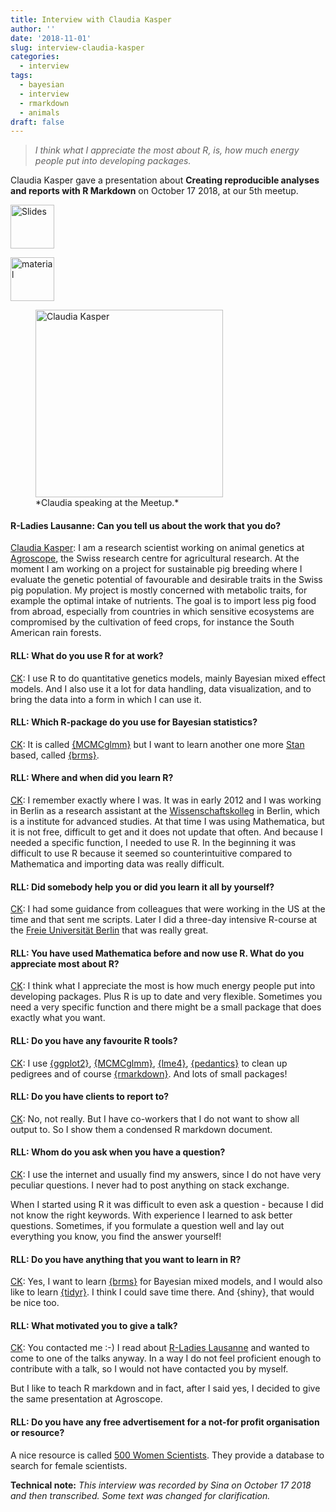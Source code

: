 ```yaml
---
title: Interview with Claudia Kasper
author: ''
date: '2018-11-01'
slug: interview-claudia-kasper
categories: 
  - interview
tags:
  - bayesian
  - interview
  - rmarkdown
  - animals
draft: false
---
```






> *I think what I appreciate the most about R, is, how much energy people put into developing packages.*



Claudia Kasper [<i class="fab fa-twitter"></i>](https://twitter.com/claudia_kasper) gave a presentation about **Creating reproducible analyses and reports with R Markdown** on October 17 2018, at our 5th meetup. 


<!----- [<i class="far fa-address-card"></i>](webpage)  ...-------->

<a href="https://github.com/rladies/meetup-presentations_lausanne/blob/master/20181017_rmarkdown/slides/R-Ladies-Lausanne.html.zip" rel="noopener noreferrer" target="_blank"><img src="/files/img_slides.png" alt="Slides" height="70" /></a>

<a href="https://github.com/rladies/meetup-presentations_lausanne/tree/master/20181017_rmarkdown/slides"><img src="/files/img_material.png" alt="material" height="70" /></a> 

 <figure>
  <img src="/files/2018-10-17-rmarkdown/claudia-speaking.png" alt="Claudia Kasper" height="300" />
  <figcaption>*Claudia speaking at the Meetup.*</figcaption>
</figure> 



#### R-Ladies Lausanne: Can you tell us about the work that you do?

<u>Claudia Kasper</u>: I am a research scientist working on animal genetics at [Agroscope](https://www.agroscope.admin.ch/agroscope/en/home/about-us/agroscope.html), the Swiss research centre for agricultural research. At the moment I am working on a project for sustainable pig breeding where I evaluate the genetic potential of favourable and desirable traits in the Swiss pig population. My project is mostly concerned with metabolic traits, for example the optimal intake of nutrients. The goal is to import less pig food from abroad, especially from countries in which sensitive ecosystems are compromised by the cultivation of feed crops, for instance the South American rain forests.


#### RLL: What do you use R for at work?

<u>CK</u>: I use R to do quantitative genetics models, mainly Bayesian mixed effect models. And I also use it a lot for data handling, data visualization, and to bring the data into a form in which I can use it. 

#### RLL: Which R-package do you use for Bayesian statistics? 

<u>CK</u>: It is called [{MCMCglmm}](https://cran.r-project.org/web/packages/MCMCglmm/index.html) but I want to learn another one more [Stan](http://mc-stan.org/) based, called [{brms}](https://cran.r-project.org/web/packages/brms/index.html). 



#### RLL: Where and when did you learn R?
<u>CK</u>: I remember exactly where I was. It was in early 2012 and I was working in Berlin as a research assistant at the [Wissenschaftskolleg](https://www.wiko-berlin.de/) in Berlin, which is a institute for advanced studies. At that time I was using Mathematica, but it is not free, difficult to get and it does not update that often. And because I needed a specific function, I needed to use R. 
In the beginning it was difficult to use R because it seemed so counterintuitive compared to Mathematica and importing data was really difficult. 


#### RLL: Did somebody help you or did you learn it all by yourself? 
<u>CK</u>: I had some guidance from colleagues that were working in the US at the time and that sent me scripts. Later I did a three-day intensive R-course at the [Freie Universität Berlin]( https://www.fu-berlin.de/) that was really great.


#### RLL: You have used Mathematica before and now use R. What do you appreciate most about R?

<u>CK</u>: I think what I appreciate the most is how much energy people put into developing packages. Plus R is up to date and very flexible. Sometimes you need a very specific function and there might be a small package that does exactly what you want. 


#### RLL: Do you have any favourite R tools? 

<u>CK</u>: I use [{ggplot2}](https://cran.r-project.org/web/packages/ggplot2/index.html), [{MCMCglmm}](https://cran.r-project.org/web/packages/MCMCglmm/index.html), [{lme4}](https://cran.r-project.org/web/packages/lme4/index.html), [{pedantics}](https://cran.r-project.org/web/packages/pedantics/index.html) to clean up pedigrees and of course [{rmarkdown}](https://cran.r-project.org/web/packages/rmarkdown/index.html). And lots of small packages!


#### RLL: Do you have clients to report to? 

<u>CK</u>: No, not really. But I have co-workers that I do not want to show all output to. So I show them a condensed R markdown document. 

#### RLL: Whom do you ask when you have a question? 

<u>CK</u>: I use the internet and usually find my answers, since I do not have very peculiar questions. I never had to post anything on stack exchange. 

When I started using R it was difficult to even ask a question - because I did not know the right keywords. With experience I learned to ask better questions. Sometimes, if you formulate a question well and lay out everything you know, you find the answer yourself!

#### RLL: Do you have anything that you want to learn in R? 

<u>CK</u>: Yes, I want to learn [{brms}](https://cran.r-project.org/web/packages/brms/index.html) for Bayesian mixed models, and I would also like to learn [{tidyr}](https://cran.r-project.org/web/packages/tidyr/index.html). I think I could save time there. And {shiny}, that would be nice too. 

#### RLL: What motivated you to give a talk? 
<u>CK</u>: You contacted me :-) I read about [R-Ladies Lausanne](https://twitter.com/rladieslausanne?lang=de) and wanted to come to one of the talks anyway. In a way I do not feel proficient enough to contribute with a talk, so I would not have contacted you by myself. 

But I like to teach R markdown and in fact, after I said yes, I decided to give the same presentation at Agroscope.


#### RLL: Do you have any free advertisement for a not-for profit organisation or resource? 


A nice resource is called [500 Women Scientists](https://500womenscientists.org/). They provide a database to search for female scientists.


**Technical note:**
*This interview was recorded by Sina on October 17 2018 and then transcribed. Some text was changed for clarification.*
